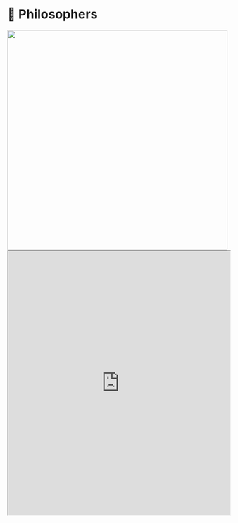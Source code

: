 <h1>🍝 Philosophers</h1> 
<img src="https://miro.medium.com/v2/resize:fit:1024/1*DtK0rrmoaVKUt07bJ1z9bg.png" width="500" height="500"/>
<iframe src="https://github.com/maxime-42/philosopher/blob/master/en.subject.pdf" width="100%" height="600px"></iframe>



